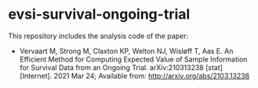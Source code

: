 # evsi-survival-ongoing-trial
This repository includes the analysis code of the paper:
- Vervaart M, Strong M, Claxton KP, Welton NJ, Wisløff T, Aas E. An Efficient Method for Computing Expected Value of Sample Information for Survival Data from an Ongoing Trial. arXiv:210313238 [stat] [Internet]. 2021 Mar 24; Available from: http://arxiv.org/abs/2103.13238

